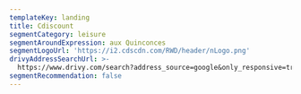 ```yaml
---
templateKey: landing
title: Cdiscount
segmentCategory: leisure
segmentAroundExpression: aux Quinconces
segmentLogoUrl: 'https://i2.cdscdn.com/RWD/header/nLogo.png'
drivyAddressSearchUrl: >-
  https://www.drivy.com/search?address_source=google&only_responsive=true&country_scope=FR&latitude=44.8439848&longitude=-0.573847600000022&page=1&address=Quinconces%2C+Bordeaux%2C+France&city_display_name=Bordeaux
segmentRecommendation: false
---
```

